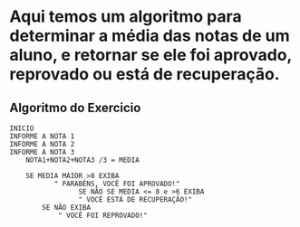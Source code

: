 # Aqui temos um algoritmo para determinar a média das notas de um aluno, e retornar se ele foi aprovado, reprovado ou está de recuperação.
## Algoritmo do Exercicio

    INICIO	
  	INFORME A NOTA 1
  	INFORME A NOTA 2
  	INFORME A NOTA 3			
		NOTA1+NOTA2+NOTA3 /3 = MEDIA

    	SE MEDIA MAIOR >8 EXIBA
			   " PARABÉNS, VOCÊ FOI APROVADO!"
	                 SE NÃO SE MEDIA <= 8 e >6 EXIBA
				     " VOCÊ ESTÁ DE RECUPERAÇÃO!"
			SE NÃO EXIBA 
				" VOCÊ FOI REPROVADO!"
		

	
